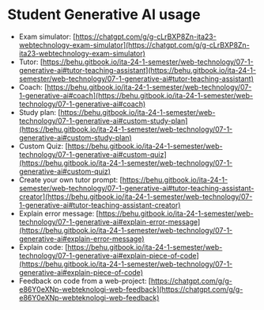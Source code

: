 # Student Generative AI usage



- Exam simulator: [https://chatgpt.com/g/g-cLrBXP8Zn-ita23-webtechnology-exam-simulator](https://chatgpt.com/g/g-cLrBXP8Zn-ita23-webtechnology-exam-simulator)
- Tutor: [https://behu.gitbook.io/ita-24-1-semester/web-technology/07-1-generative-ai#tutor-teaching-assistant](https://behu.gitbook.io/ita-24-1-semester/web-technology/07-1-generative-ai#tutor-teaching-assistant)
- Coach: [https://behu.gitbook.io/ita-24-1-semester/web-technology/07-1-generative-ai#coach](https://behu.gitbook.io/ita-24-1-semester/web-technology/07-1-generative-ai#coach)
- Study plan: [https://behu.gitbook.io/ita-24-1-semester/web-technology/07-1-generative-ai#custom-study-plan](https://behu.gitbook.io/ita-24-1-semester/web-technology/07-1-generative-ai#custom-study-plan)
- Custom Quiz: [https://behu.gitbook.io/ita-24-1-semester/web-technology/07-1-generative-ai#custom-quiz](https://behu.gitbook.io/ita-24-1-semester/web-technology/07-1-generative-ai#custom-quiz)
- Create your own tutor prompt: [https://behu.gitbook.io/ita-24-1-semester/web-technology/07-1-generative-ai#tutor-teaching-assistant-creator](https://behu.gitbook.io/ita-24-1-semester/web-technology/07-1-generative-ai#tutor-teaching-assistant-creator)
- Explain error message: [https://behu.gitbook.io/ita-24-1-semester/web-technology/07-1-generative-ai#explain-error-message](https://behu.gitbook.io/ita-24-1-semester/web-technology/07-1-generative-ai#explain-error-message)
- Explain code: [https://behu.gitbook.io/ita-24-1-semester/web-technology/07-1-generative-ai#explain-piece-of-code](https://behu.gitbook.io/ita-24-1-semester/web-technology/07-1-generative-ai#explain-piece-of-code)
- Feedback on code from a web-project: [https://chatgpt.com/g/g-e86Y0eXNp-webteknologi-web-feedback](https://chatgpt.com/g/g-e86Y0eXNp-webteknologi-web-feedback)